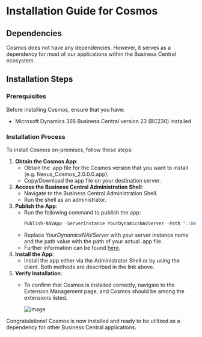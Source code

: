 # Installation Guide for Cosmos
## Dependencies
Cosmos does not have any dependencies. However, it serves as a dependency for most of our applications within the Business Central ecosystem.
## Installation Steps
### Prerequisites
Before installing Cosmos, ensure that you have:
- Microsoft Dynamics 365 Business Central version 23 (BC230) installed.
### Installation Process
To install Cosmos on-premises, follow these steps:
1. **Obtain the Cosmos App**:
   - Obtain the .app file for the Cosmos version that you want to install (e.g. Nexus_Cosmos_2.0.0.0.app).
   - Copy/Download the app file on your destination server.
2. **Access the Business Central Administration Shell**:
   - Navigate to the Business Central Administration Shell.
   - Run the shell as an administrator.
3. **Publish the App**:
   - Run the following command to publish the app:
     ```powershell
     Publish-NAVApp -ServerInstance YourDynamicsNAVServer -Path ".\Nexus_Cosmos_2.0.0.0.app" -SkipVerification
     ```
   - Replace _YourDynamicsNAVServer_ with your server instance name and the path value with the path of your actual .app file.
   - Further information can be found [here](https://learn.microsoft.com/en-us/dynamics365/business-central/dev-itpro/developer/devenv-how-publish-and-install-an-extension-v2#to-install-an-extension-by-using-the-client).
4. **Install the App**:
   - Install the app either via the Administrator Shell or by using the client. Both methods are described in the link above.
5. **Verify Installation**:
    - To confirm that Cosmos is installed correctly, navigate to the Extension Management page, and Cosmos should be among the extensions listed.

      ![image](https://github.com/Nexus-Solutions-LTD/bc-docs/assets/50583599/7e5f96cb-f219-48a9-9bcc-668fe6b094b7)

Congratulations! Cosmos is now installed and ready to be utilized as a dependency for other Business Central applications.
